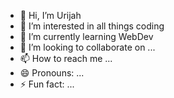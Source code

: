 - 👋 Hi, I’m Urijah
- 👀 I’m interested in all things coding
- 🌱 I’m currently learning WebDev
- 💞️ I’m looking to collaborate on ...
- 📫 How to reach me ...
- 😄 Pronouns: ...
- ⚡ Fun fact: ...

<!---
urijah-AI/urijah-AI is a ✨ special ✨ repository because its `README.md` (this file) appears on your GitHub profile.
You can click the Preview link to take a look at your changes.
--->
